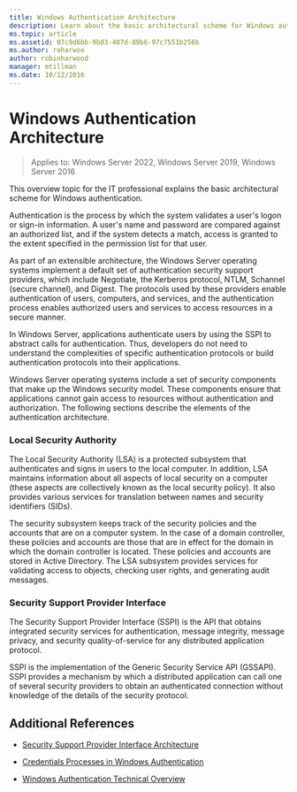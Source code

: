 ```yaml
---
title: Windows Authentication Architecture
description: Learn about the basic architectural scheme for Windows authentication.
ms.topic: article
ms.assetid: 07c9d6bb-9b03-407d-89b6-97c7551b256b
ms.author: roharwoo
author: robinharwood
manager: mtillman
ms.date: 10/12/2016
---
```

# Windows Authentication Architecture

>Applies to: Windows Server 2022, Windows Server 2019, Windows Server 2016

This overview topic for the IT professional explains the basic architectural scheme for Windows authentication.

Authentication is the process by which the system validates a user's logon or sign-in information. A user's name and password are compared against an authorized list, and if the system detects a match, access is granted to the extent specified in the permission list for that user.

As part of an extensible architecture, the Windows Server operating systems implement a default set of authentication security support providers, which include Negotiate, the Kerberos protocol, NTLM, Schannel (secure channel), and Digest. The protocols used by these providers enable authentication of users, computers, and services, and the authentication process enables authorized users and services to access resources in a secure manner.

In Windows Server, applications authenticate users by using the SSPI to abstract calls for authentication. Thus, developers do not need to understand the complexities of specific authentication protocols or build authentication protocols into their applications.

Windows Server operating systems include a set of security components that make up the Windows security model. These components ensure that applications cannot gain access to resources without authentication and authorization. The following sections describe the elements of the authentication architecture.

### Local Security Authority
The Local Security Authority (LSA) is a protected subsystem that authenticates and signs in users to the local computer. In addition, LSA maintains information about all aspects of local security on a computer (these aspects are collectively known as the local security policy). It also provides various services for translation between names and security identifiers (SIDs).

The security subsystem keeps track of the security policies and the accounts that are on a computer system. In the case of a domain controller, these policies and accounts are those that are in effect for the domain in which the domain controller is located. These policies and accounts are stored in Active Directory. The LSA subsystem provides services for validating access to objects, checking user rights, and generating audit messages.

### Security Support Provider Interface
The Security Support Provider Interface (SSPI) is the API that obtains integrated security services for authentication, message integrity, message privacy, and security quality-of-service for any distributed application protocol.

SSPI is the implementation of the Generic Security Service API (GSSAPI). SSPI provides a mechanism by which a distributed application can call one of several security providers to obtain an authenticated connection without knowledge of the details of the security protocol.

## Additional References

-   [Security Support Provider Interface Architecture](security-support-provider-interface-architecture.md)

-   [Credentials Processes in Windows Authentication](credentials-processes-in-windows-authentication.md)

-   [Windows Authentication Technical Overview](/previous-versions/windows/it-pro/windows-server-2008-R2-and-2008/dn169029(v=ws.10))
